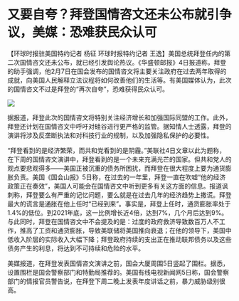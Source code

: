 # 又要自夸？拜登国情咨文还未公布就引争议，美媒：恐难获民众认可

【环球时报驻美国特约记者 杨征 环球时报特约记者
王逸】美国总统拜登任内的第二次国情咨文还未公布，就已经引发舆论热议。《华盛顿邮报》4日报道称，拜登的助手强调，他2月7日在国会发布的国情咨文将主要关注政府在过去两年取得的成就，向美国人民解释立法议程将如何改善他们的生活等。有美国媒体认为，此次的国情咨文不过是拜登的“再次自夸”，恐难获得民众认可。

![](https://inews.gtimg.com/newsapp_bt/0/15646362154/1000)

据报道，拜登此次的国情咨文将特别关注经济增长和加强国际同盟的工作。此外，拜登还计划在国情咨文中呼吁对硅谷进行更严格的监管。据知情人士透露，拜登的演讲将涉及反垄断执法和对科技行业的规制，以及加强隐私保护的必要性。

“拜登看到的是经济繁荣，而共和党看到的是阴霾。”美联社4日文章以此为题称，在下周的国情咨文演讲中，拜登看到的是一个未来充满光芒的国家。但共和党人的观点要悲观得多——美国正被沉重的债务所困扰，而拜登在很大程度上要为通货膨胀负责。美国《国会山报》5日称，在过去的一年里，拜登一直在吹嘘“他的经济政策正在奏效”，美国人可能会在国情咨文中听到更多有关这方面的信息。报道讽刺称，拜登要么有严重的记忆问题，要么就是在过去几年的经济趋势上撒谎。拜登最大的谎言是通胀在他上任时“已经到来”。事实是，拜登上任时，通货膨胀率处于1.4%的低位。到2021年底，这一比例增长近4倍，达到7%，几个月后达到9%。与此同时，拜登在国情咨文中不会提及的是：过度的政府救济导致数百万人不工作，推高了工资和通货膨胀，导致美联储将美国推向衰退；在他的领导下，美国中低收入阶层的实际收入大幅下降；拜登政府持续的支出正在推动联邦债务以及这些债务产生的利息，将达到不可持续和危险的水平。

美媒报道，在拜登发表国情咨文演讲之前，国会大厦周围5日竖起了围栏。据悉，设置围栏是国会警察部门和特勤局推荐的。美国有线电视新闻网5日称，国会警察部门的情报官员警告说，在拜登下周二晚上发表年度讲话之前，暴力威胁级别很高。

